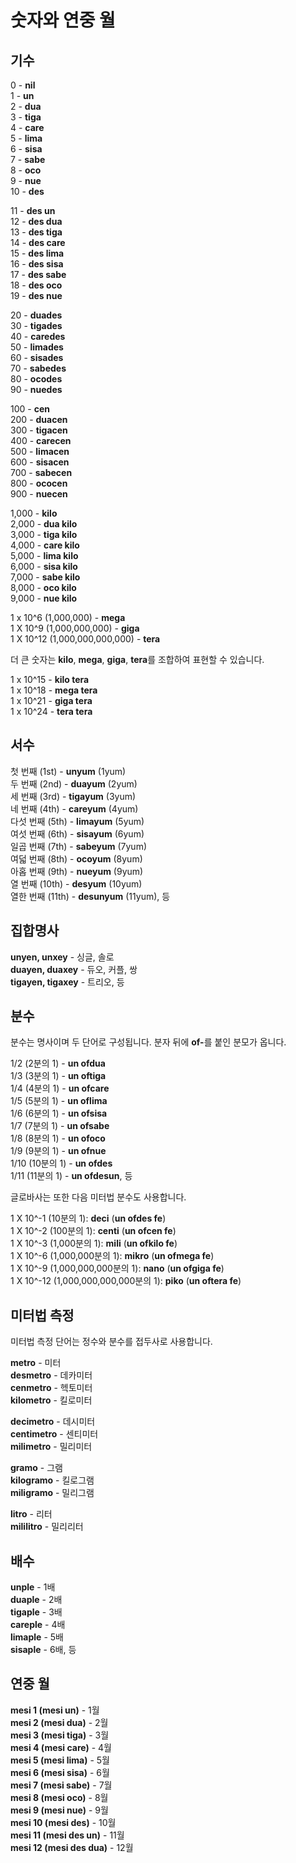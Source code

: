 <h1>숫자와 연중 월</h1>
<p>
</p>
<h2>기수</h2>
<p>0 - <strong>nil</strong><br /> 1 - <strong>un</strong><br /> 2 - <strong>dua</strong><br /> 3 -
	<strong>tiga</strong><br /> 4 - <strong>care</strong><br /> 5 - <strong>lima</strong><br /> 6 -
	<strong>sisa</strong><br /> 7 - <strong>sabe</strong><br /> 8 - <strong>oco</strong><br /> 9 -
	<strong>nue</strong><br /> 10 - <strong>des</strong></p>
<p>11 - <strong>des un</strong><br /> 12 - <strong>des dua</strong><br /> 13 - <strong>des tiga</strong><br /> 14 -
	<strong>des care</strong><br /> 15 - <strong>des lima</strong><br /> 16 - <strong>des sisa</strong><br /> 17 -
	<strong>des sabe</strong><br /> 18 - <strong>des oco</strong><br /> 19 - <strong>des nue</strong></p>
<p>20 - <strong>duades</strong><br /> 30 - <strong>tigades</strong><br /> 40 - <strong>caredes</strong><br /> 50 -
	<strong>limades</strong><br /> 60 - <strong>sisades</strong><br /> 70 - <strong>sabedes</strong><br /> 80 -
	<strong>ocodes</strong><br /> 90 - <strong>nuedes</strong></p>
<p>100 - <strong>cen</strong><br /> 200 - <strong>duacen</strong><br /> 300 - <strong>tigacen</strong><br /> 400 -
	<strong>carecen</strong><br /> 500 - <strong>limacen</strong><br /> 600 - <strong>sisacen</strong><br /> 700 -
	<strong>sabecen</strong><br /> 800 - <strong>ococen</strong><br /> 900 - <strong>nuecen</strong></p>
<p>1,000 - <strong>kilo</strong><br /> 2,000 - <strong>dua kilo</strong><br /> 3,000 - <strong>tiga kilo</strong><br />
	4,000 - <strong>care kilo</strong><br /> 5,000 - <strong>lima kilo</strong><br /> 6,000 - <strong>sisa
		kilo</strong><br /> 7,000 - <strong>sabe kilo</strong><br /> 8,000 - <strong>oco kilo</strong><br /> 9,000 -
	<strong>nue kilo</strong></p>
<p>1 x 10^6 (1,000,000) - <strong>mega</strong><br /> 1 X 10^9 (1,000,000,000) - <strong>giga</strong><br /> 1 X 10^12
	(1,000,000,000,000) - <strong>tera</strong> </p>
<p>더 큰 숫자는 <strong>kilo</strong>, <strong>mega</strong>, <strong>giga</strong>, <strong>tera</strong>를 조합하여 표현할 수 있습니다.
</p>
<p>1 x 10^15 - <strong>kilo tera</strong><br /> 1 x 10^18 - <strong>mega tera</strong><br /> 1 x 10^21 - <strong>giga
		tera</strong><br /> 1 x 10^24 - <strong>tera tera</strong> </p>
<h2>서수</h2>
<p>첫 번째 (1st) - <strong>unyum</strong> (1yum)<br /> 두 번째 (2nd) - <strong>duayum</strong> (2yum)<br /> 세 번째 (3rd) -
	<strong>tigayum</strong> (3yum)<br /> 네 번째 (4th) - <strong>careyum</strong> (4yum)<br /> 다섯 번째 (5th) -
	<strong>limayum</strong> (5yum)<br /> 여섯 번째 (6th) - <strong>sisayum</strong> (6yum)<br /> 일곱 번째 (7th) -
	<strong>sabeyum</strong> (7yum)<br /> 여덟 번째 (8th) - <strong>ocoyum</strong> (8yum)<br /> 아홉 번째 (9th) -
	<strong>nueyum</strong> (9yum)<br /> 열 번째 (10th) - <strong>desyum</strong> (10yum)<br /> 열한 번째 (11th) -
	<strong>desunyum</strong> (11yum), 등</p>
<h2>집합명사</h2>
<p><strong>unyen, unxey</strong> - 싱글, 솔로<br />
	<strong>duayen, duaxey</strong> - 듀오, 커플, 쌍<br />
	<strong>tigayen, tigaxey</strong> - 트리오, 등
</p>
<h2>분수</h2>
<p>분수는 명사이며 두 단어로 구성됩니다. 분자 뒤에 <strong>of-</strong>를 붙인 분모가 옵니다.</p>
<p>1/2 (2분의 1) - <strong>un ofdua</strong><br /> 1/3 (3분의 1) - <strong>un oftiga</strong><br /> 1/4 (4분의 1) - <strong>un
		ofcare</strong><br /> 1/5 (5분의 1) - <strong>un oflima</strong><br /> 1/6 (6분의 1) - <strong>un
		ofsisa</strong><br /> 1/7 (7분의 1) - <strong>un ofsabe</strong><br /> 1/8 (8분의 1) - <strong>un
		ofoco</strong><br /> 1/9 (9분의 1) - <strong>un ofnue</strong><br /> 1/10 (10분의 1) - <strong>un
		ofdes</strong><br /> 1/11 (11분의 1) - <strong>un ofdesun</strong>, 등</p>
<p>글로바사는 또한 다음 미터법 분수도 사용합니다. </p>
<p>1 X 10^-1 (10분의 1): <strong>deci</strong> (<strong>un ofdes fe</strong>)<br /> 1 X 10^-2 (100분의 1):
	<strong>centi</strong> (<strong>un ofcen fe</strong>)<br /> 1 X 10^-3 (1,000분의 1): <strong>mili</strong> (<strong>un
		ofkilo fe</strong>)<br /> 1 X 10^-6 (1,000,000분의 1): <strong>mikro</strong> (<strong>un ofmega
		fe</strong>)<br /> 1 X 10^-9 (1,000,000,000분의 1): <strong>nano</strong> (<strong>un ofgiga fe</strong>)<br /> 1
	X 10^-12 (1,000,000,000,000분의 1): <strong>piko</strong> (<strong>un oftera fe</strong>)</p>
<h2>미터법 측정</h2>
<p>미터법 측정 단어는 정수와 분수를 접두사로 사용합니다.</p>
<p><strong>metro</strong> - 미터<br />
	<strong>desmetro</strong> - 데카미터<br />
	<strong>cenmetro</strong> - 헥토미터<br />
	<strong>kilometro</strong> - 킬로미터
</p>
<p><strong>decimetro</strong> - 데시미터<br />
	<strong>centimetro</strong> - 센티미터<br />
	<strong>milimetro</strong> - 밀리미터
</p>
<p><strong>gramo</strong> - 그램<br />
	<strong>kilogramo</strong> - 킬로그램<br />
	<strong>miligramo</strong> - 밀리그램
</p>
<p><strong>litro</strong> - 리터<br />
	<strong>mililitro</strong> - 밀리리터
</p>
<h2>배수</h2>
<p><strong>unple</strong> - 1배<br />
	<strong>duaple</strong> - 2배<br />
	<strong>tigaple</strong> - 3배<br />
	<strong>careple</strong> - 4배<br />
	<strong>limaple</strong> - 5배<br />
	<strong>sisaple</strong> - 6배, 등
</p>
<h2>연중 월</h2>
<p><strong>mesi 1 (mesi un)</strong> - 1월<br />
	<strong>mesi 2 (mesi dua)</strong> - 2월<br />
	<strong>mesi 3 (mesi tiga)</strong> - 3월<br />
	<strong>mesi 4 (mesi care)</strong> - 4월<br />
	<strong>mesi 5 (mesi lima)</strong> - 5월<br />
	<strong>mesi 6 (mesi sisa)</strong> - 6월<br />
	<strong>mesi 7 (mesi sabe)</strong> - 7월<br />
	<strong>mesi 8 (mesi oco)</strong> - 8월<br />
	<strong>mesi 9 (mesi nue)</strong> - 9월<br />
	<strong>mesi 10 (mesi des)</strong> - 10월<br />
	<strong>mesi 11 (mesi des un)</strong> - 11월<br />
	<strong>mesi 12 (mesi des dua)</strong> - 12월
</p>
<p></p>
